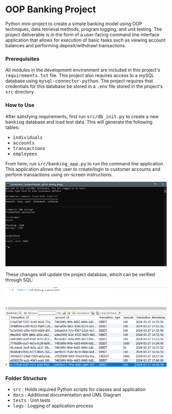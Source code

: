 # OOP Banking Project
Python mini-project to create a simple banking model using OOP techniques, data retrieval methods, program logging, and unit testing. The project deliverable is in the form of a user-facing command line interface application that allows for execution of basic tasks such as viewing account balances and performing deposit/withdrawl transactions.

### Prerequisites
All modules in the development environment are included in this project's <tt>requirements.txt</tt> file. This project also requires access to a mySQL database using <tt>mysql-connector-python</tt>. The project requires that credentials for this database be stored in a <tt>.env</tt> file stored in the project's <tt>src</tt> directory.

### How to Use
After satisfying requirements, first run <tt>src/db_init.py</tt> to create a new <tt>banking</tt> database and load test data. This will generate the following tables:

- <tt>individuals</tt>
- <tt>accounts</tt>
- <tt>transactions</tt>
- <tt>employees</tt>

From here, run <tt>src/banking_app.py</tt> to run the command line application. This application allows the user to create/login to customer accounts and perform transactions using on-screen instructions.

![app_example](docs/app_example.png)

These changes will update the project database, which can be verified through SQL:

![db_example](docs/db_example.png)

### Folder Structure

- <tt>src</tt> : Holds required Python scripts for classes and application
- <tt>docs</tt> : Additional documentation and UML Diagram
- <tt>tests</tt> : Unit tests
- <tt>logs</tt> : Logging of application process